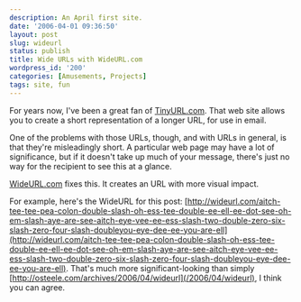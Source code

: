 ```yaml
---
description: An April first site.
date: '2006-04-01 09:36:50'
layout: post
slug: wideurl
status: publish
title: Wide URLs with WideURL.com
wordpress_id: '200'
categories: [Amusements, Projects]
tags: site, fun
---
```


For years now, I've been a great fan of [TinyURL.com](http://tinyurl.com).  That web site allows you to create a short representation of a longer URL, for use in email.

One of the problems with those URLs, though, and with URLs in general, is that they're misleadingly short.  A particular web page may have a lot of significance, but if it doesn't take up much of your message, there's just no way for the recipient to see this at a glance.

[WideURL.com](http://wideurl.com) fixes this.  It creates an URL with more visual impact.

For example, here's the WideURL for this post: [http://wideurl.com/aitch-tee-tee-pea-colon-double-slash-oh-ess-tee-double-ee-ell-ee-dot-see-oh-em-slash-aye-are-see-aitch-eye-vee-ee-ess-slash-two-double-zero-six-slash-zero-four-slash-doubleyou-eye-dee-ee-you-are-ell](http://wideurl.com/aitch-tee-tee-pea-colon-double-slash-oh-ess-tee-double-ee-ell-ee-dot-see-oh-em-slash-aye-are-see-aitch-eye-vee-ee-ess-slash-two-double-zero-six-slash-zero-four-slash-doubleyou-eye-dee-ee-you-are-ell).  That's much more significant-looking than simply [http://osteele.com/archives/2006/04/wideurl](/2006/04/wideurl), I think you can agree.
